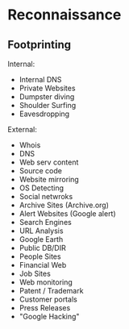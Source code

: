 # Reconnaissance

## Footprinting

Internal:
- Internal DNS
- Private Websites
- Dumpster diving
- Shoulder Surfing
- Eavesdropping

External:
- Whois
- DNS
- Web serv content
- Source code
- Website mirroring
- OS Detecting
- Social netwroks
- Archive Sites (Archive.org)
- Alert Websites (Google alert)
- Search Engines
- URL Analysis
- Google Earth
- Public DB/DIR
- People Sites
- Financial Web
- Job Sites
- Web monitoring
- Patent / Trademark
- Customer portals
- Press Releases
- "Google Hacking"